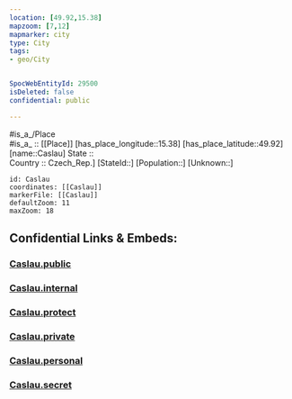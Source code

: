 ```yaml
---
location: [49.92,15.38] 
mapzoom: [7,12] 
mapmarker: city 
type: City
tags:
- geo/City


SpocWebEntityId: 29500
isDeleted: false
confidential: public

---
```

#is_a_/Place  
#is_a_ :: [[Place]] 
[has_place_longitude::15.38] 
[has_place_latitude::49.92] 
[name::Caslau] 
State ::  
Country :: Czech_Rep.] 
[StateId::] 
[Population::] 
[Unknown::] 


```leaflet
id: Caslau
coordinates: [[Caslau]] 
markerFile: [[Caslau]] 
defaultZoom: 11 
maxZoom: 18
```


## Confidential Links & Embeds: 

### [Caslau.public](/_public/\Earth\Continent\Europe\Europe~Central\Czech_Republic\regions~Czech_Republic\Středočeský\CityCaslau.public.md) 

### [Caslau.internal](/_internal/\Earth\Continent\Europe\Europe~Central\Czech_Republic\regions~Czech_Republic\Středočeský\CityCaslau.internal.md) 

### [Caslau.protect](/_protect/\Earth\Continent\Europe\Europe~Central\Czech_Republic\regions~Czech_Republic\Středočeský\CityCaslau.protect.md) 

### [Caslau.private](/_private/\Earth\Continent\Europe\Europe~Central\Czech_Republic\regions~Czech_Republic\Středočeský\CityCaslau.private.md) 

### [Caslau.personal](/_personal/\Earth\Continent\Europe\Europe~Central\Czech_Republic\regions~Czech_Republic\Středočeský\CityCaslau.personal.md) 

### [Caslau.secret](/_secret/\Earth\Continent\Europe\Europe~Central\Czech_Republic\regions~Czech_Republic\Středočeský\CityCaslau.secret.md)

